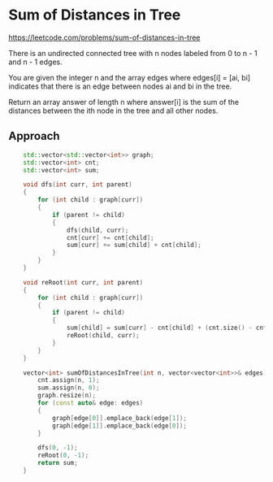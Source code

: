# Sum of Distances in Tree

https://leetcode.com/problems/sum-of-distances-in-tree

There is an undirected connected tree with n nodes labeled from 0 to n - 1 and n - 1 edges.

You are given the integer n and the array edges where edges[i] = [ai, bi] indicates that there is an edge between nodes ai and bi in the tree.

Return an array answer of length n where answer[i] is the sum of the distances between the ith node in the tree and all other nodes.


## Approach

``` C++
    std::vector<std::vector<int>> graph;
    std::vector<int> cnt;
    std::vector<int> sum;

    void dfs(int curr, int parent)
    {
        for (int child : graph[curr])
        {
            if (parent != child)
            {
                dfs(child, curr);
                cnt[curr] += cnt[child];
                sum[curr] += sum[child] + cnt[child];
            }
        }
    }

    void reRoot(int curr, int parent)
    {
        for (int child : graph[curr])
        {
            if (parent != child)
            {
                sum[child] = sum[curr] - cnt[child] + (cnt.size() - cnt[child]);
                reRoot(child, curr);
            }
        }
    }

    vector<int> sumOfDistancesInTree(int n, vector<vector<int>>& edges) {
        cnt.assign(n, 1);
        sum.assign(n, 0);
        graph.resize(n);
        for (const auto& edge: edges)
        {
            graph[edge[0]].emplace_back(edge[1]);
            graph[edge[1]].emplace_back(edge[0]);
        }

        dfs(0, -1);
        reRoot(0, -1);
        return sum;
    }
```